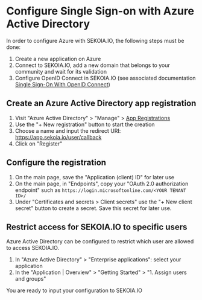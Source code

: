 # Configure Single Sign-on with Azure Active Directory

In order to configure Azure with SEKOIA.IO, the following steps must be done:

1. Create a new application on Azure
2. Connect to SEKOIA.IO, add a new domain that belongs to your community and wait for its validation
3. Configure OpenID Connect in SEKOIA.IO (see associated documentation [Single Sign-On With OpenID Connect](../SSO_openid_connect.md))

## Create an Azure Active Directory app registration

1. Visit "Azure Active Directory" > "Manage" > [App Registrations](https://portal.azure.com/#view/Microsoft_AAD_IAM/ActiveDirectoryMenuBlade/~/RegisteredApps)
2. Use the "+ New registration" button to start the creation
3. Choose a name and input the redirect URI: https://app.sekoia.io/user/callback
4. Click on "Register"

## Configure the registration

1. On the main page, save the "Application (client) ID" for later use
2. On the main page, in "Endpoints", copy your "OAuth 2.0 authorization endpoint" such as `https://login.microsoftonline.com/<YOUR TENANT ID>/`
3. Under "Certificates and secrets > Client secrets" use the "+ New client secret" button to create a secret. Save this secret for later use. 

## Restrict access for SEKOIA.IO to specific users

Azure Active Directory can be configured to restrict which user are allowed to access SEKOIA.IO.

1. In "Azure Active Directory" > "Enterprise applications": select your application
2. In the "Application | Overview" > "Getting Started" > "1. Assign users and groups"

You are ready to input your configuration to SEKOIA.IO